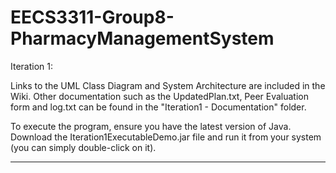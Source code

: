 # EECS3311-Group8-PharmacyManagementSystem
Iteration 1:

Links to the UML Class Diagram and System Architecture are included in the Wiki. Other documentation such as the UpdatedPlan.txt, Peer Evaluation form and log.txt can be found in the "Iteration1 - Documentation" folder.

To execute the program, ensure you have the latest version of Java. Download the Iteration1ExecutableDemo.jar file and run it from your system (you can simply double-click on it).

-------------------------------------------------------------------------------------------
